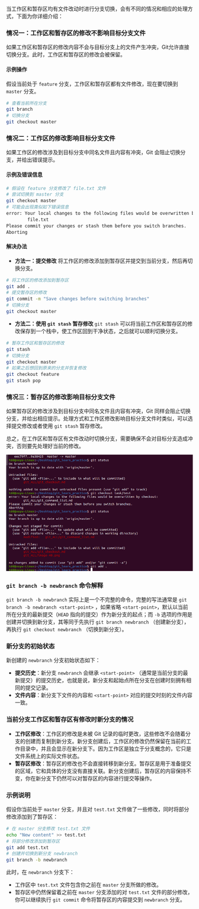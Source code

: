 当工作区和暂存区均有文件改动时进行分支切换，会有不同的情况和相应的处理方式，下面为你详细介绍：

### 情况一：工作区和暂存区的修改不影响目标分支文件
如果工作区和暂存区的修改内容不会与目标分支上的文件产生冲突，Git允许直接切换分支。此时，工作区和暂存区的修改会被保留。

#### 示例操作
假设当前处于 `feature` 分支，工作区和暂存区都有文件修改，现在要切换到 `master` 分支。
```bash
# 查看当前所在分支
git branch
# 切换分支
git checkout master
```

### 情况二：工作区的修改影响目标分支文件
如果工作区的修改涉及到目标分支中同名文件且内容有冲突，Git 会阻止切换分支，并给出错误提示。

#### 示例及错误信息
```bash
# 假设在 feature 分支修改了 file.txt 文件
# 尝试切换到 master 分支
git checkout master
# 可能会出现类似如下错误信息
error: Your local changes to the following files would be overwritten by checkout:
        file.txt
Please commit your changes or stash them before you switch branches.
Aborting
```
#### 解决办法
- **方法一：提交修改**
将工作区的修改添加到暂存区并提交到当前分支，然后再切换分支。
```bash
# 将工作区的修改添加到暂存区
git add .
# 提交暂存区的修改
git commit -m "Save changes before switching branches"
# 切换分支
git checkout master
```
- **方法二：使用 `git stash` 暂存修改**
`git stash` 可以将当前工作区和暂存区的修改保存到一个栈中，使工作区回到干净状态，之后就可以顺利切换分支。
```bash
# 暂存工作区和暂存区的修改
git stash
# 切换分支
git checkout master
# 如果之后想回到原来的分支并恢复修改
git checkout feature
git stash pop
```

### 情况三：暂存区的修改影响目标分支文件
如果暂存区的修改涉及到目标分支中同名文件且内容有冲突，Git 同样会阻止切换分支，并给出相应提示。处理方式和工作区修改影响目标分支文件时类似，可以选择提交修改或者使用 `git stash` 暂存修改。

总之，在工作区和暂存区有文件改动时切换分支，需要确保不会对目标分支造成冲突，否则要先处理好当前的修改。 

![alt text](image-41.png)







### `git branch -b newbranch` 命令解释
`git branch -b newbranch` 实际上是一个不完整的命令，完整的写法通常是 `git branch -b newbranch <start-point>` ，如果省略 `<start-point>`，默认以当前所在分支的最新提交（`HEAD` 指向的提交）作为新分支的起点；而 `-b` 选项的作用是创建并切换到新分支，其等同于先执行 `git branch newbranch` （创建新分支），再执行 `git checkout newbranch` （切换到新分支）。

### 新分支的初始状态
新创建的 `newbranch` 分支初始状态如下：
- **提交历史**：新分支 `newbranch` 会继承 `<start-point>` （通常是当前分支的最新提交）的提交历史，也就是说，新分支和起始点所在分支在创建时刻拥有相同的提交记录。
- **文件内容**：新分支下文件的内容和 `<start-point>` 对应的提交时刻的文件内容一致。

### 当前分支工作区和暂存区有修改时新分支的情况
- **工作区修改**：工作区的修改是未被 Git 记录的临时更改，这些修改不会随着分支的创建而复制到新分支。新分支创建后，工作区的修改仍然保留在当前的工作目录中，并且会显示在新分支下。因为工作区是独立于分支概念的，它只是文件系统上的实际文件状态。
- **暂存区修改**：暂存区的修改也不会直接转移到新分支。暂存区是用于准备提交的区域，它和具体的分支没有直接关联。新分支创建后，暂存区的内容保持不变，你在新分支下仍然可以对暂存区的内容进行提交等操作。

### 示例说明
假设你当前处于 `master` 分支，并且对 `test.txt` 文件做了一些修改，同时将部分修改添加到了暂存区：
```bash
# 在 master 分支修改 test.txt 文件
echo "New content" >> test.txt
# 将部分修改添加到暂存区
git add test.txt
# 创建并切换到新分支 newbranch
git branch -b newbranch
```
此时，在 `newbranch` 分支下：
- 工作区中 `test.txt` 文件包含你之前在 `master` 分支所做的修改。
- 暂存区中仍然保留着之前在 `master` 分支添加的对 `test.txt` 文件的部分修改，你可以继续执行 `git commit` 命令将暂存区的内容提交到 `newbranch` 分支。 